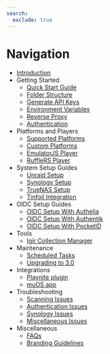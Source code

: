```yaml
---
search:
  exclude: true
---
```


# Navigation

- [Introduction](index.md)
- Getting Started
  - [Quick Start Guide](Getting-Started/Quick-Start-Guide.md)
  - [Folder Structure](Getting-Started/Folder-Structure.md)
  - [Generate API Keys](Getting-Started/Generate-API-Keys.md)
  - [Environment Variables](Getting-Started/Environment-Variables.md)
  - [Reverse Proxy](Getting-Started/Reverse-Proxy.md)
  - [Authentication](Getting-Started/Authentication.md)
- Platforms and Players
  - [Supported Platforms](Platforms-and-Players/Supported-Platforms.md)
  - [Custom Platforms](Platforms-and-Players/Custom-Platforms.md)
  - [EmulatorJS Player](Platforms-and-Players/EmulatorJS-Player.md)
  - [RuffleRS Player](Platforms-and-Players/RuffleRS-Player.md)
- System Setup Guides
  - [Unraid Setup](System-Setup/Unraid-Setup-Guide.md)
  - [Synology Setup](System-Setup/Synology-Setup-Guide.md)
  - [TrueNAS Setup](System-Setup/TrueNAS-Setup-Guide.md)
  - [Tinfoil Integration](System-Setup/Tinfoil-Integration.md)
- OIDC Setup Guides
  - [OIDC Setup With Authelia](OIDC-Guides/OIDC-Setup-With-Authelia.md)
  - [OIDC Setup With Authentik](OIDC-Guides/OIDC-Setup-With-Authentik.md)
  - [OIDC Setup With PocketID](OIDC-Guides/OIDC-Setup-With-PocketID.md)
- Tools
  - [Igir Collection Manager](Tools/Igir-Collection-Manager.md)
- Maintenance
  - [Scheduled Tasks](Maintenance/Scheduled-Tasks.md)
  - [Upgrading to 3.0](Maintenance/Upgrading-to-3.0.md)
- Integrations
  - [Playnite plugin](Integrations/Playnite-plugin.md)
  - [muOS app](Integrations/muOS-app.md)
- Troubleshooting
  - [Scanning Issues](Troubleshooting/Scanning-Issues.md)
  - [Authentication Issues](Troubleshooting/Authentication-Issues.md)
  - [Synology Issues](Troubleshooting/Synology-Issues.md)
  - [Miscellaneous Issues](Troubleshooting/Miscellaneous-Troubleshooting.md)
- Miscellaneous
  - [FAQs](Miscellaneous/FAQs.md)
  - [Branding Guidelines](Miscellaneous/Brand-Guidelines.md)
